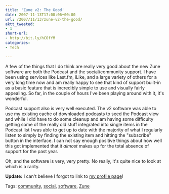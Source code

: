 ```yaml
---
title: 'Zune v2: The Good'
date: 2007-11-13T17:00:06+00:00
url: /2007/11/13/zune-v2-the-good/
aktt_tweeted:
- 1
short-url:
- http://bit.ly/hCOfYM
categories:
- Tech

---
```

<div class='microid-mailto+http:sha1:f8a967d9b6b516ba64797f3a247efce2940249bf'>

A few of the things that I do think are really very good about the new Zune software are both the Podcast and the social/community support. I have been using services like Last.fm, iLike, and a large variety of others for a very long time now and am really happy to see that kind of support built-in as a basic feature that is incredibly simple to use and visually fairly appealing. So far, in the couple of hours I've been playing around with it, it's wonderful.

Podcast support also is very well executed. The v2 software was able to use my existing cache of downloaded podcasts to seed the Podcast view and while I did have to do some cleanup and am having some difficulty getting some of the really old stuff integrated into single items in the Podcast list I was able to get up to date with the majority of what I regularly listen to simply by finding the existing item and hitting the "subscribe" button in the interface. I can not say enough positive things about how well this got implemented that it <em>almost</em> makes up for the total absence of support for the past year.

Oh, and the software is very, very pretty. No really, it's quite nice to look at which is a rarity.

<strong>Update:</strong> I can't believe I forgot to link to [my profile page](http://social.zune.net/member/Cavorter)!

</div>

<div class="st-post-tags">
Tags: <a href="http://www.cavort.org/tag/community/" title="community" rel="tag">community</a>, <a href="http://www.cavort.org/tag/social/" title="social" rel="tag">social</a>, <a href="http://www.cavort.org/tag/software/" title="software" rel="tag">software</a>, <a href="http://www.cavort.org/tag/zune/" title="Zune" rel="tag">Zune</a><br />
</div>